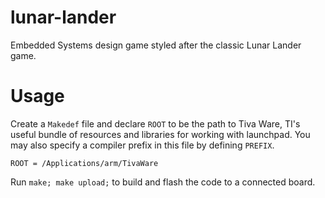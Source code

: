 # lunar-lander
Embedded Systems design game styled after the classic Lunar Lander game.

# Usage

Create a `Makedef` file and declare `ROOT` to be the path to Tiva Ware, TI's useful bundle of resources and libraries for working with launchpad. You may also specify a compiler prefix in this file by defining `PREFIX`.

```
ROOT = /Applications/arm/TivaWare
```

Run `make; make upload;` to build and flash the code to a connected board.
